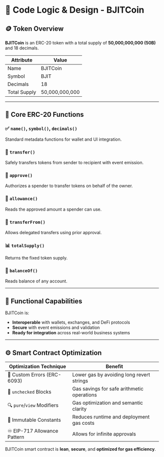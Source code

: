 # 🧠 Code Logic & Design - BJITCoin

## 🪙 Token Overview

**BJITCoin** is an ERC-20 token with a total supply of **50,000,000,000 (50B)** and 18 decimals.

| Attribute    | Value          |
| ------------ | -------------- |
| Name         | BJITCoin       |
| Symbol       | BJIT           |
| Decimals     | 18             |
| Total Supply | 50,000,000,000 |

---

## 🔧 Core ERC-20 Functions

### ✅ `name()`, `symbol()`, `decimals()`

Standard metadata functions for wallet and UI integration.

### 🔁 `transfer()`

Safely transfers tokens from sender to recipient with event emission.

### 🛂 `approve()`

Authorizes a spender to transfer tokens on behalf of the owner.

### 📜 `allowance()`

Reads the approved amount a spender can use.

### 🧾 `transferFrom()`

Allows delegated transfers using prior approval.

### 📊 `totalSupply()`

Returns the fixed token supply.

### 💼 `balanceOf()`

Reads balance of any account.

---

## 🚀 Functional Capabilities

BJITCoin is:

- **Interoperable** with wallets, exchanges, and DeFi protocols
- **Secure** with event emissions and validation
- **Ready for integration** across real-world business systems

---

## ⚙️ Smart Contract Optimization

| Optimization Technique      | Benefit                                    |
| --------------------------- | ------------------------------------------ |
| 🧵 Custom Errors (ERC-6093) | Lower gas by avoiding long revert strings  |
| 🧮 `unchecked` Blocks       | Gas savings for safe arithmetic operations |
| 🔍 `pure`/`view` Modifiers  | Gas optimization and semantic clarity      |
| 🧊 Immutable Constants      | Reduces runtime and deployment gas costs   |
| ♾ EIP-717 Allowance Pattern | Allows for infinite approvals              |

BJITCoin smart contract is **lean**, **secure**, and **optimized for gas efficiency**.

